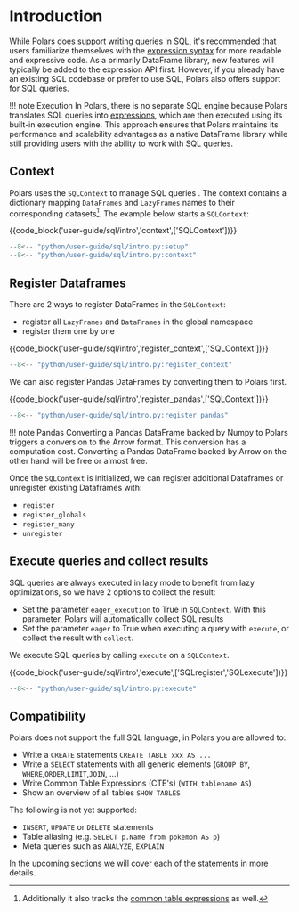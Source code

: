# Introduction

While Polars does support writing queries in SQL, it's recommended that users familiarize themselves with the [expression syntax](../concepts/expressions.md) for more readable and expressive code. As a primarily DataFrame library, new features will typically be added to the expression API first. However, if you already have an existing SQL codebase or prefer to use SQL, Polars also offers support for SQL queries.


!!! note Execution
    In Polars, there is no separate SQL engine because Polars translates SQL queries into [expressions](../concepts/expressions.md), which are then executed using its built-in execution engine. This approach ensures that Polars maintains its performance and scalability advantages as a native DataFrame library while still providing users with the ability to work with SQL queries.

## Context

Polars uses the `SQLContext` to manage SQL queries . The context contains a dictionary mapping `DataFrames` and `LazyFrames` names to their corresponding datasets[^1]. The example below starts a `SQLContext`:

{{code_block('user-guide/sql/intro','context',['SQLContext'])}}

```python exec="on" session="user-guide/sql"
--8<-- "python/user-guide/sql/intro.py:setup"
--8<-- "python/user-guide/sql/intro.py:context"
```

## Register Dataframes

There are 2 ways to register DataFrames in the `SQLContext`:

- register all `LazyFrames` and `DataFrames` in the global namespace
- register them one by one

{{code_block('user-guide/sql/intro','register_context',['SQLContext'])}}

```python exec="on" session="user-guide/sql"
--8<-- "python/user-guide/sql/intro.py:register_context"
```

We can also register Pandas DataFrames by converting them to Polars first.

{{code_block('user-guide/sql/intro','register_pandas',['SQLContext'])}}

```python exec="on" session="user-guide/sql"
--8<-- "python/user-guide/sql/intro.py:register_pandas"
```

!!! note Pandas
    Converting a Pandas DataFrame backed by Numpy to Polars triggers a conversion to the Arrow format. This conversion has a computation cost. Converting a Pandas DataFrame backed by Arrow on the other hand will be free or almost free.

Once the `SQLContext` is initialized, we can register additional Dataframes or unregister existing Dataframes with:

- `register`
- `register_globals`
- `register_many`
- `unregister`

## Execute queries and collect results

SQL queries are always executed in lazy mode to benefit from lazy optimizations, so we have 2 options to collect the result:

- Set the parameter `eager_execution` to True in `SQLContext`. With this parameter, Polars will automatically collect SQL results
- Set the parameter `eager` to True when executing a query with `execute`, or collect the result with `collect`.

We execute SQL queries by calling `execute` on a `SQLContext`.

{{code_block('user-guide/sql/intro','execute',['SQLregister','SQLexecute'])}}

```python exec="on" result="text" session="user-guide/sql"
--8<-- "python/user-guide/sql/intro.py:execute"
```

[^1]: Additionally it also tracks the [common table expressions](./cte.md) as well. 

## Compatibility  

Polars does not support the full SQL language, in Polars you are allowed to:

- Write a `CREATE` statements `CREATE TABLE xxx AS ...`
- Write a `SELECT` statements with all generic elements (`GROUP BY`, `WHERE`,`ORDER`,`LIMIT`,`JOIN`, ...)
- Write Common Table Expressions (CTE's) (`WITH tablename AS`)
- Show an overview of all tables `SHOW TABLES`

The following is not yet supported:

- `INSERT`, `UPDATE` or `DELETE` statements
- Table aliasing (e.g. `SELECT p.Name from pokemon AS p`)
- Meta queries such as `ANALYZE`, `EXPLAIN`

In the upcoming sections we will cover each of the statements in more details.